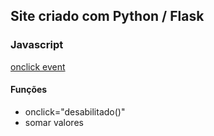 ## Site criado com Python / Flask


### Javascript

[onclick event](https://www.w3schools.com/jsref/event_onclick.asp)


#### Funções

- onclick="desabilitado()"
- somar valores


